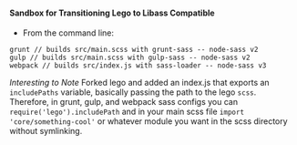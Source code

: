 #### Sandbox for Transitioning Lego to Libass Compatible

- From the command line:
```
grunt // builds src/main.scss with grunt-sass -- node-sass v2
gulp // builds src/main.scss with gulp-sass -- node-sass v2
webpack // builds src/index.js with sass-loader -- node-sass v3
```

*Interesting to Note*
Forked lego and added an index.js that exports an `includePaths` variable, basically passing the path to the lego `scss`.  Therefore, in grunt, gulp, and webpack sass configs you can `require('lego').includePath` and in your main scss file `import 'core/something-cool'` or whatever module you want in the scss directory without symlinking.
